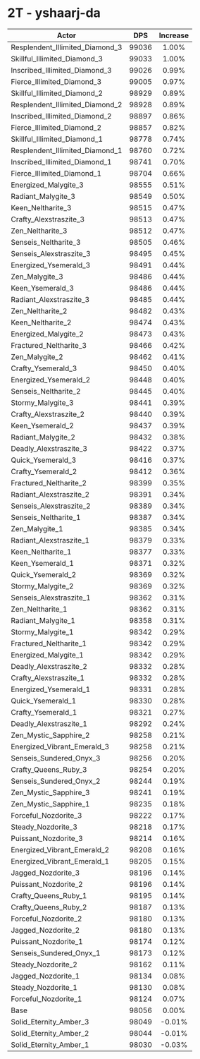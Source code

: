 # 2T - yshaarj-da
| Actor | DPS | Increase |
|---|:---:|:---:|
|Resplendent_Illimited_Diamond_3|99036|1.00%|
|Skillful_Illimited_Diamond_3|99033|1.00%|
|Inscribed_Illimited_Diamond_3|99026|0.99%|
|Fierce_Illimited_Diamond_3|99005|0.97%|
|Skillful_Illimited_Diamond_2|98929|0.89%|
|Resplendent_Illimited_Diamond_2|98928|0.89%|
|Inscribed_Illimited_Diamond_2|98897|0.86%|
|Fierce_Illimited_Diamond_2|98857|0.82%|
|Skillful_Illimited_Diamond_1|98778|0.74%|
|Resplendent_Illimited_Diamond_1|98760|0.72%|
|Inscribed_Illimited_Diamond_1|98741|0.70%|
|Fierce_Illimited_Diamond_1|98704|0.66%|
|Energized_Malygite_3|98555|0.51%|
|Radiant_Malygite_3|98549|0.50%|
|Keen_Neltharite_3|98515|0.47%|
|Crafty_Alexstraszite_3|98513|0.47%|
|Zen_Neltharite_3|98512|0.47%|
|Senseis_Neltharite_3|98505|0.46%|
|Senseis_Alexstraszite_3|98495|0.45%|
|Energized_Ysemerald_3|98491|0.44%|
|Zen_Malygite_3|98486|0.44%|
|Keen_Ysemerald_3|98486|0.44%|
|Radiant_Alexstraszite_3|98485|0.44%|
|Zen_Neltharite_2|98482|0.43%|
|Keen_Neltharite_2|98474|0.43%|
|Energized_Malygite_2|98473|0.43%|
|Fractured_Neltharite_3|98466|0.42%|
|Zen_Malygite_2|98462|0.41%|
|Crafty_Ysemerald_3|98450|0.40%|
|Energized_Ysemerald_2|98448|0.40%|
|Senseis_Neltharite_2|98445|0.40%|
|Stormy_Malygite_3|98441|0.39%|
|Crafty_Alexstraszite_2|98440|0.39%|
|Keen_Ysemerald_2|98437|0.39%|
|Radiant_Malygite_2|98432|0.38%|
|Deadly_Alexstraszite_3|98422|0.37%|
|Quick_Ysemerald_3|98416|0.37%|
|Crafty_Ysemerald_2|98412|0.36%|
|Fractured_Neltharite_2|98399|0.35%|
|Radiant_Alexstraszite_2|98391|0.34%|
|Senseis_Alexstraszite_2|98389|0.34%|
|Senseis_Neltharite_1|98387|0.34%|
|Zen_Malygite_1|98385|0.34%|
|Radiant_Alexstraszite_1|98379|0.33%|
|Keen_Neltharite_1|98377|0.33%|
|Keen_Ysemerald_1|98371|0.32%|
|Quick_Ysemerald_2|98369|0.32%|
|Stormy_Malygite_2|98369|0.32%|
|Senseis_Alexstraszite_1|98362|0.31%|
|Zen_Neltharite_1|98362|0.31%|
|Radiant_Malygite_1|98358|0.31%|
|Stormy_Malygite_1|98342|0.29%|
|Fractured_Neltharite_1|98342|0.29%|
|Energized_Malygite_1|98342|0.29%|
|Deadly_Alexstraszite_2|98332|0.28%|
|Crafty_Alexstraszite_1|98332|0.28%|
|Energized_Ysemerald_1|98331|0.28%|
|Quick_Ysemerald_1|98330|0.28%|
|Crafty_Ysemerald_1|98321|0.27%|
|Deadly_Alexstraszite_1|98292|0.24%|
|Zen_Mystic_Sapphire_2|98258|0.21%|
|Energized_Vibrant_Emerald_3|98258|0.21%|
|Senseis_Sundered_Onyx_3|98256|0.20%|
|Crafty_Queens_Ruby_3|98254|0.20%|
|Senseis_Sundered_Onyx_2|98244|0.19%|
|Zen_Mystic_Sapphire_3|98241|0.19%|
|Zen_Mystic_Sapphire_1|98235|0.18%|
|Forceful_Nozdorite_3|98222|0.17%|
|Steady_Nozdorite_3|98218|0.17%|
|Puissant_Nozdorite_3|98214|0.16%|
|Energized_Vibrant_Emerald_2|98208|0.16%|
|Energized_Vibrant_Emerald_1|98205|0.15%|
|Jagged_Nozdorite_3|98196|0.14%|
|Puissant_Nozdorite_2|98196|0.14%|
|Crafty_Queens_Ruby_1|98195|0.14%|
|Crafty_Queens_Ruby_2|98187|0.13%|
|Forceful_Nozdorite_2|98180|0.13%|
|Jagged_Nozdorite_2|98180|0.13%|
|Puissant_Nozdorite_1|98174|0.12%|
|Senseis_Sundered_Onyx_1|98173|0.12%|
|Steady_Nozdorite_2|98162|0.11%|
|Jagged_Nozdorite_1|98134|0.08%|
|Steady_Nozdorite_1|98130|0.08%|
|Forceful_Nozdorite_1|98124|0.07%|
|Base|98056|0.00%|
|Solid_Eternity_Amber_3|98049|-0.01%|
|Solid_Eternity_Amber_2|98044|-0.01%|
|Solid_Eternity_Amber_1|98030|-0.03%|
